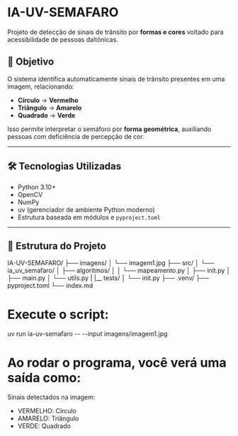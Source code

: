 # IA-UV-SEMAFARO

Projeto de detecção de sinais de trânsito por **formas e cores** voltado para acessibilidade de pessoas daltônicas.

## 🎯 Objetivo

O sistema identifica automaticamente sinais de trânsito presentes em uma imagem, relacionando:

- **Círculo** → **Vermelho**
- **Triângulo** → **Amarelo**
- **Quadrado** → **Verde**

Isso permite interpretar o semáforo por **forma geométrica**, auxiliando pessoas com deficiência de percepção de cor.

---

## 🛠 Tecnologias Utilizadas

- Python 3.10+
- OpenCV
- NumPy
- uv (gerenciador de ambiente Python moderno)
- Estrutura baseada em módulos e `pyproject.toml`

---

## 📁 Estrutura do Projeto

IA-UV-SEMAFARO/
├── imagens/
│ └── imagem1.jpg
├── src/
│ └── ia_uv_semafaro/
│ ├── algoritmos/
│ │ └── mapeamento.py
│ ├── init.py
│ ├── main.py
│ └── utils.py
| |__ tests/
│  └── init.py
├── .venv/ 
├── pyproject.toml
└── index.md

# Execute o script:

uv run ia-uv-semafaro -- --input imagens/imagem1.jpg


# Ao rodar o programa, você verá uma saída como:
Sinais detectados na imagem:
- VERMELHO: Círculo
- AMARELO: Triângulo
- VERDE: Quadrado

